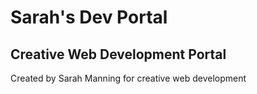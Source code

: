 # Sarah's Dev Portal
## Creative Web Development Portal
Created by Sarah Manning for creative web development
